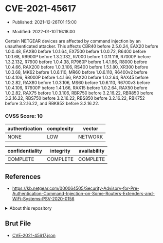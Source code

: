 # CVE-2021-45617

- Published: 2021-12-26T01:15:00

- Modified: 2022-01-10T16:18:00

Certain NETGEAR devices are affected by command injection by an unauthenticated attacker. This affects CBR40 before 2.5.0.24, EAX20 before 1.0.0.48, EAX80 before 1.0.1.64, EX7500 before 1.0.0.72, R6400 before 1.0.1.68, R6900P before 1.3.2.132, R7000 before 1.0.11.116, R7000P before 1.3.2.132, R7900 before 1.0.4.38, R7960P before 1.4.1.66, R8000 before 1.0.4.66, RAX200 before 1.0.3.106, RS400 before 1.5.1.80, XR300 before 1.0.3.68, MK62 before 1.0.6.110, MR60 before 1.0.6.110, R6400v2 before 1.0.4.106, R8000P before 1.4.1.66, RAX20 before 1.0.2.64, RAX45 before 1.0.2.82, RAX80 before 1.0.3.106, MS60 before 1.0.6.110, R6700v3 before 1.0.4.106, R7900P before 1.4.1.66, RAX15 before 1.0.2.64, RAX50 before 1.0.2.82, RAX75 before 1.0.3.106, RBR750 before 3.2.16.22, RBR850 before 3.2.16.22, RBS750 before 3.2.16.22, RBS850 before 3.2.16.22, RBK752 before 3.2.16.22, and RBK852 before 3.2.16.22.

### CVSS Score: **10**

| authentication | complexity | vector |
| --- | --- | --- |
| NONE | LOW | NETWORK |

| confidentiality | integrity | availability |
| --- | --- | --- |
| COMPLETE | COMPLETE | COMPLETE |

## References

* https://kb.netgear.com/000064505/Security-Advisory-for-Pre-Authentication-Command-Injection-on-Some-Routers-Extenders-and-WiFi-Systems-PSV-2020-0156

<details>
<summary>About this repository</summary> 

  This repository is part of the project [Live Hack CVE](https://github.com/Live-Hack-CVE). Main website can be found [www.live-hack.org](https://www.live-hack.org) 
  
  Made by [Sn0wAlice](https://github.com/Sn0wAlice) for the people that care about security and need to have a feed of the latest CVEs. Hope you enjoy it, don't forget to star the repo and follow me on [Twitter](https://twitter.com/Sn0wAlice) and [Github](https://github.com/Sn0wAlice). And that is my [personnal website](https://www.alice-snow.me/)

  - [Home Page](https://github.com/Live-Hack-CVE)
  - [Framework](https://github.com/Live-Hack-CVE/cve-framework)
  - [CVE database](https://github.com/Live-Hack-CVE/full_database)
  - [Changelog](https://github.com/Live-Hack-CVE/Changelog)
</details>

## Brut File

* [CVE-2021-45617.json](https://raw.githubusercontent.com/Live-Hack-CVE/full_database/main/cves/2021/CVE-2021-45617.json)

